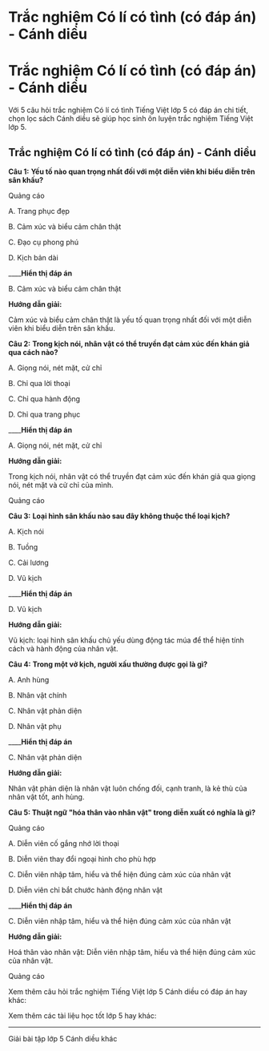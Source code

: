 # Trắc nghiệm Có lí có tình (có đáp án) - Cánh diều

# Trắc nghiệm Có lí có tình (có đáp án) - Cánh diều

Với 5 câu hỏi trắc nghiệm Có lí có tình Tiếng Việt lớp 5 có đáp án chi tiết, chọn lọc sách Cánh diều sẽ giúp học sinh ôn luyện trắc nghiệm Tiếng Việt lớp 5.

## Trắc nghiệm Có lí có tình (có đáp án) - Cánh diều

**Câu 1:** **Yếu tố nào quan trọng nhất đối với một diễn viên khi biểu diễn trên sân khấu?**

Quảng cáo

A. Trang phục đẹp

B. Cảm xúc và biểu cảm chân thật

C. Đạo cụ phong phú

D. Kịch bản dài

____**Hiển thị đáp án**

B. Cảm xúc và biểu cảm chân thật

**Hướng dẫn giải:**

Cảm xúc và biểu cảm chân thật là yếu tố quan trọng nhất đối với một diễn viên khi biểu diễn trên sân khấu.

**Câu 2:** **Trong kịch nói, nhân vật có thể truyền đạt cảm xúc đến khán giả qua cách nào?**

A. Giọng nói, nét mặt, cử chỉ

B. Chỉ qua lời thoại

C. Chỉ qua hành động

D. Chỉ qua trang phục

____**Hiển thị đáp án**

A. Giọng nói, nét mặt, cử chỉ

**Hướng dẫn giải:**

Trong kịch nói, nhân vật có thể truyền đạt cảm xúc đến khán giả qua giọng nói, nét mặt và cử chỉ của mình. 

Quảng cáo

**Câu 3:** **Loại hình sân khấu nào sau đây không thuộc thể loại kịch?**

A. Kịch nói

B. Tuồng

C. Cải lương

D. Vũ kịch

____**Hiển thị đáp án**

D. Vũ kịch

**Hướng dẫn giải:**

Vũ kịch: loại hình sân khấu chủ yếu dùng động tác múa để thể hiện tính cách và hành động của nhân vật.

**Câu 4:** **Trong một vở kịch, người xấu thường được gọi là gì?**

A. Anh hùng

B. Nhân vật chính

C. Nhân vật phản diện 

D. Nhân vật phụ

____**Hiển thị đáp án**

C. Nhân vật phản diện 

**Hướng dẫn giải:**

Nhân vật phản diện là nhân vật luôn chống đối, cạnh tranh, là kẻ thù của nhân vật tốt, anh hùng. 

**Câu 5: Thuật ngữ "hóa thân vào nhân vật" trong diễn xuất có nghĩa là gì?**

Quảng cáo

A. Diễn viên cố gắng nhớ lời thoại

B. Diễn viên thay đổi ngoại hình cho phù hợp

C. Diễn viên nhập tâm, hiểu và thể hiện đúng cảm xúc của nhân vật

D. Diễn viên chỉ bắt chước hành động nhân vật

____**Hiển thị đáp án**

C. Diễn viên nhập tâm, hiểu và thể hiện đúng cảm xúc của nhân vật

**Hướng dẫn giải:**

Hoá thân vào nhân vật: Diễn viên nhập tâm, hiểu và thể hiện đúng cảm xúc của nhân vật.

Quảng cáo

Xem thêm câu hỏi trắc nghiệm Tiếng Việt lớp 5 Cánh diều có đáp án hay khác:

Xem thêm các tài liệu học tốt lớp 5 hay khác:

* * *

Giải bài tập lớp 5 Cánh diều khác
